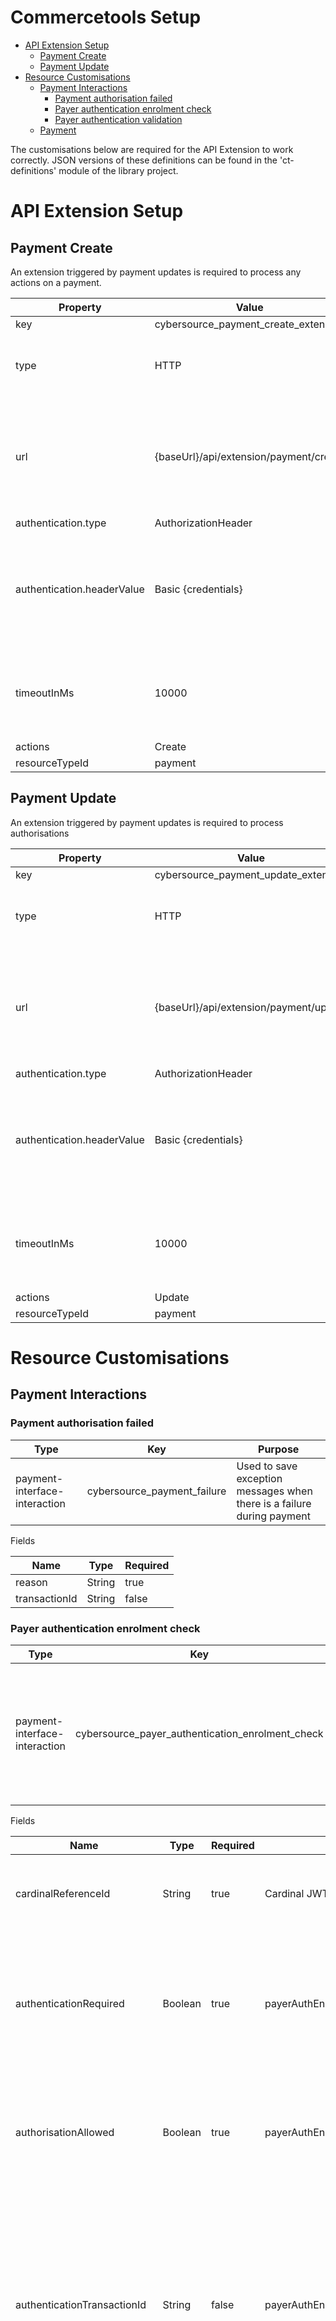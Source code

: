 # Commercetools Setup

  - [API Extension Setup](#APIExtensionSetup)
      - [Payment Create](#PaymentCreate)
      - [Payment Update](#PaymentUpdate)
  - [Resource
    Customisations](#ResourceCustomisations)
      - [Payment Interactions](#PaymentInteractions)
          - [Payment authorisation
            failed](#Paymentauthorisationfailed)
          - [Payer authentication enrolment
            check](#Payerauthenticationenrolmentcheck)
          - [Payer authentication
            validation](#Payerauthenticationvalidation)
      - [Payment](#Payment)


The customisations below are required for the API Extension to work
correctly. JSON versions of these definitions can be found in the
'ct-definitions' module of the library project.

# <a name="APIExtensionSetup"></a>API Extension Setup

## <a name="PaymentCreate"></a>Payment Create

An extension triggered by payment updates is required to process any
actions on a payment.


| Property                   | Value                                  | Note |
| -------------------------- | -------------------------------------- | ---- |
| key                        | cybersource_payment_create_extension   | |
| type                       | HTTP                                   | The reference application only supports HTTP Destinations |
| url                        | {baseUrl}/api/extension/payment/create | The baseUrl will be defined by where you deploy the reference application. HTTPS should be used for production |
| authentication.type        | AuthorizationHeader                    | |
| authentication.headerValue | Basic {credentials}                    | Use the Basic authorization credentials from API Extension Setup → Application Configuration Properties |
| timeoutInMs                | 10000                                  | You will need commercetools support to increase the allowable maximum value |
| actions                    | Create                                 | |
| resourceTypeId             | payment                                | |


## <a name="PaymentUpdate"></a>Payment Update

An extension triggered by payment updates is required to process
authorisations


| Property                   | Value                                  | Note |
| -------------------------- | -------------------------------------- | ---- |
| key                        | cybersource_payment_update_extension   |      |
| type                       | HTTP                                   | The reference application only supports HTTP Destinations |
| url                        | {baseUrl}/api/extension/payment/update | The baseUrl will be defined by where you deploy the reference application. HTTPS should be used for production |
| authentication.type        | AuthorizationHeader                    |      |
| authentication.headerValue | Basic {credentials}                    | Use the Basic authorization credentials from API Extension Setup → Application Configuration Properties |
| timeoutInMs                | 10000                                  | You will need commercetools support to increase the allowable maximum value |
| actions                    | Update                                 |      |
| resourceTypeId             | payment                                |      |


# <a name="ResourceCustomisations"></a>Resource Customisations

## <a name="PaymentInteractions"></a>Payment Interactions

### <a name="Paymentauthorisationfailed"></a>Payment authorisation failed


| Type                          | Key                         | Purpose |
| ----------------------------- | --------------------------- | ------- |
| payment-interface-interaction | cybersource_payment_failure | Used to save exception messages when there is a failure during payment |



Fields


| Name          | Type   | Required |
| ------------- | ------ | -------- |
| reason        | String | true     |
| transactionId | String | false    |


### <a name="Payerauthenticationenrolmentcheck"></a>Payer authentication enrolment check

| Type                          | Key                                              | Purpose |
| ----------------------------- | ------------------------------------------------ | ------- |
| payment-interface-interaction | cybersource_payer_authentication_enrolment_check | Stores values from request and response of payer authentication enrolment check. This is used in further Authorization calls. |


Fields


| Name                         | Type    | Required |Source                                             | Notes |
| ---------------------------- | ------- | -------- | ------------------------------------------------- | ----- |
| cardinalReferenceId          | String  | true     | Cardinal JWT                                      | Reference id of JWT sent to Cardinal as part of enrolment check |
| authenticationRequired       | Boolean | true     | payerAuthEnrollReply_reasonCode                   | Indicates that the authentication window needs to be displayed. Set to true when the Cybersource reason code is 475 |
| authorisationAllowed         | Boolean | true     | payerAuthEnrollReply_reasonCode                   | Indicates that an attempt to authorise the payment may be made. Set to true when Cybersource reason code is 100 or 475 |
| authenticationTransactionId  | String  | false    | payerAuthEnrollReply_authenticationTransactionID  | Value passed in Cardinal continue call to link back to Cybersource. Also passed back to Cybersource to validate authentication <br><br> Should always be present unless enrolment check times out |
| paReq                        | String  | false    | payerAuthEnrollReply_paReq                        | Passed in Cardinal continue call when authentication is required |
| acsUrl                       | String  | false    | payerAuthEnrollReply_acsURL                       | Passed in Cardinal continue call when authentication is required |
| xid                          | String  | false    | payerAuthEnrollReply_xid                          | Stored to verify enrolment check was made in case payment is challenged |
| proofXml                     | String  | false    | payerAuthEnrollReply_proofXML                     | Stored to verify enrolment check was made in case payment is challenged. 3D Secure 1.x only |
| specificationVersion         | String  | false    | payerAuthEnrollReply_specificationVersion         | Stored to verify enrolment check was made in case payment is challenged |
| directoryServerTransactionId | String  | false    | payerAuthEnrollReply_directoryServerTransactionID | Stored to verify enrolment check was made in case payment is challenged. 3D Secure 2.x only |
| veresEnrolled                | String  | false    | payerAuthEnrollReply_veresEnrolled                | Stored to verify enrolment check was made in case payment is challenged |
| commerceIndicator            | String  | false    | payerAuthEnrollReply_commerceIndicator            | Stored to verify enrolment check was made in case payment is challenged |
| eci                          | String  | false    | payerAuthEnrollReply_eci                          | Stored to verify enrolment check was made in case payment is challenged |


### <a name="Payerauthenticationvalidation"></a>Payer authentication validation

| Type                          | Key                                              | Purpose |
| ----------------------------- | ------------------------------------------------ | ------- |
| payment-interface-interaction | cybersource_payer_authentication_validate_result | Stores values from response of payer authentication validation. These values can also be returned from the enrolment check for 3D Secure 2.x frictionless payments. These values are saved for recordkeeping purposes only. |

Fields


| Name                         | Type   | Required | Source |
| ---------------------------- | ------ | -------- | ------ |
| authenticationResult         | String | false    | payerAuthValidateReply_authenticationResult or payerAuthEnrolReply_authenticationResult |
| authenticationStatusMessage  | String | false    | payerAuthEnrolReply_authenticationStatusMessage or payerAuthValidateReply_authenticationStatusMessage |
| ucafCollectionIndicator      | String | false    | payerAuthEnrolReply_ucafCollectionIndicator or payerAuthValidateReply_ucafCollectionIndicator |
| ucafAuthenticationData       | String | false    | payerAuthEnrolReply_ucafAuthenticationData or payerAuthValidateReply_ucafAuthenticationData |
| cavv                         | String | false    | payerAuthEnrolReply_cavv or payerAuthValidateReply_cavv |
| cavvAlgorithm                | String | false    | payerAuthEnrolReply_cavvAlgorithm or payerAuthValidateReply_cavvAlgorithm |
| xid                          | String | false    | payerAuthEnrollReply_xid or payerAuthValidateReply_xid |
| specificationVersion         | String | false    | payerAuthEnrolReply_specificationVersion or payerAuthValidateReply_specificationVersion |
| directoryServerTransactionId | String | false    | payerAuthEnrolReply_directoryServerTransactionID or payerAuthValidateReply_directoryServerTransactionID |
| commerceIndicator            | String | false    | payerAuthEnrolReply_commerceIndicator or payerAuthValidateReply_commerceIndicator |
| eci                          | String | false    | payerAuthEnrolReply_eci or payerAuthValidateReply_eci |
| eciRaw                       | String | false    | payerAuthEnrolReply_eciRaw or payerAuthValidateReply_eciRaw |
| paresStatus                  | String | false    | payerAuthEnrolReply_paresStatus or payerAuthValidateReply_paresStatus |

## <a name="Payment"></a>Payment

All fields are optional within commerce tools, but some fields are
contextually required - depending on the actions taken, the API
extension may reject a payment due to missing required fields.

| Type    | Key                      | Purpose                           |
| ------- | ------------------------ | --------------------------------- |
| payment | cybersource_payment_data | Cybersource custom payment fields |

Fields

| Field                               | Type    | Required/Optional/Not allowed (At Auth)                    | Source               | Notes |
| ----------------------------------- | ------- | ---------------------------------------------------------- | -------------------- | ----- |
| cs_token                            | String  | Paying with new token (R) <br> Paying with saved token (N) | Payment creation     | Tokenized card details |
| cs_tokenVerificationContext         | String  | Paying with new token (R) <br> Paying with saved token (N) | Payment creation     | Tokenized card details |
| cs_tokenAlias                       | String  | Paying with new token (O) <br> Paying with saved token (N) | Payment creation     | Tokenized card details |
| cs_savedToken                       | String  | Paying with new token (N) <br> Paying with saved token (R) | Payment creation     | Tokenized card details |
| cs_cardType                         | String  | R                                                          | Payment creation     | Visa, Mastercard, etc. |
| cs_maskedPan                        | String  | O                                                          | Payment creation     | Recommended to be set for display purposes |
| cs_cardExpiryMonth                  | String  | O                                                          | Payment creation     | Recommended to be set for display purposes |
| cs_cardExpiryYear                   | String  | O                                                          | Payment creation     | Recommended to be set for display purposes |
| cs_requestJwt                       | String  | Without payer auth (O) <br> With payer auth (R)            | Payment creation     | Retrieved from /jwt service. The same value is sent to Cardinal |
| cs_responseJwt                      | String  | Without payer auth (O) <br> With payer auth (see notes)    | Transaction addition | When authentication is required the value returned from Cardinal must be added to the payment |
| cs_payerAuthenticationRequired      | Boolean | Without payer auth (O) <br> With payer auth (see notes)    | Extension            | Populated when processing payment creation. If true Cardinal.continue must be called to authenticate payer |
| cs_payerAuthenticationTransactionId | String  | Without payer auth (O) <br> With payer auth (see notes)    | Extension            | Populated when processing payment creation. To be passed in Cardinal.continue call when required |
| cs_payerAuthenticationAcsUrl        | String  | Without payer auth (O) <br> With payer auth (see notes)    | Extension            | Populated when processing payment creation. To be passed in Cardinal.continue call when required |
| cs_payerAuthenticationPaReq         | String  | Without payer auth (O) <br> With payer auth (see notes)    | Extension            | Populated when processing payment creation. To be passed in Cardinal.continue call when required |
| cs_acceptHeader                     | String  | Without payer auth (O) <br> With payer auth (R)            | Payment creation     | Value of the Accept header from the user's browser |
| cs_userAgentHeader                  | String  | Without payer auth (O) <br> With payer auth (R)            | Payment creation     | Value of the UserAgent header from the user's browser |
| cs_deviceFingerprintId              | String  | O                                                          | Payment creation     | Value of session id used for device fingerprinting |
